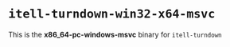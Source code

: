 # `itell-turndown-win32-x64-msvc`

This is the **x86_64-pc-windows-msvc** binary for `itell-turndown`
